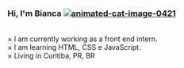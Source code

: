 ### Hi, I'm Bianca <a href="https://www.animatedimages.org/cat-cats-209.htm"><img src="https://www.animatedimages.org/data/media/209/animated-cat-image-0421.gif" border="0" alt="animated-cat-image-0421" /></a>
<br>
&times; I am currently working as a front end intern. 
<br>
&times; I am learning HTML, CSS e JavaScript.
<br>
&times; Living in Curitiba, PR, BR
<br>
